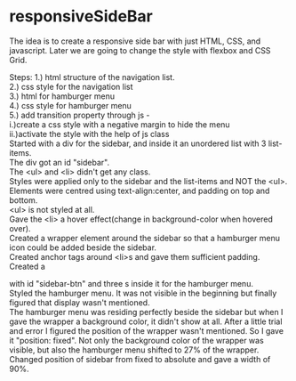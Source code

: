 # responsiveSideBar
The idea is to create a responsive side bar with just HTML, CSS, and javascript.
Later we are going to change the style with flexbox and CSS Grid.

Steps:
1.) html structure of the navigation list.  
2.) css style for the navigation list  
3.) html for hamburger menu  
4.) css style for hamburger menu  
5.) add transition property through js - 	
		i.)create a css style with a negative margin to hide the menu  
		ii.)activate the style with the help of js class  
Started with a div for the sidebar, and inside it an unordered list with 3 list-items.  
The div got an id "sidebar".  
The \<ul> and \<li> didn't get any class.  
Styles were applied only to the sidebar and the list-items and NOT the \<ul>.  
Elements were centred using text-align:center, and padding on top and bottom.  
\<ul> is not styled at all.  
Gave the \<li> a hover effect(change in background-color when hovered over).  
Created a wrapper element around the sidebar so that a hamburger menu icon could be added beside the sidebar.  
Created anchor tags around \<li>s and gave them sufficient padding.  
Created a <div> with id "sidebar-btn" and three <span>s inside it for the hamburger menu.  
Styled the hamburger menu. It was not visible in the beginning but finally figured that display wasn't mentioned.  
The hamburger menu was residing perfectly beside the sidebar but when I gave the wrapper a background color, 
it didn't show at all. After a little trial and error I figured the position of the wrapper wasn't mentioned. So I gave it 
"position: fixed". Not only the background color of the wrapper was visible, but also the hamburger menu shifted to 
27% of the wrapper.  
Changed position of sidebar from fixed to absolute and gave a width of 90%.
